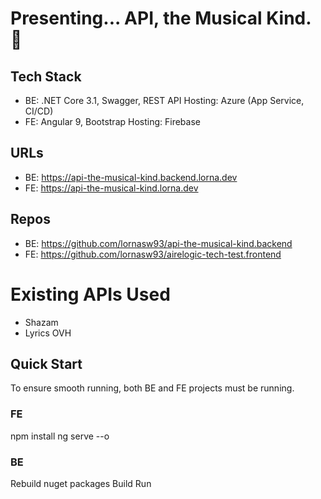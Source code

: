# Presenting... API, the Musical Kind. 🎵

## Tech Stack
* BE: .NET Core 3.1, Swagger, REST API
 Hosting: Azure (App Service, CI/CD)
* FE: Angular 9, Bootstrap
 Hosting: Firebase

## URLs
* BE: https://api-the-musical-kind.backend.lorna.dev
* FE: https://api-the-musical-kind.lorna.dev

## Repos
* BE: https://github.com/lornasw93/api-the-musical-kind.backend
* FE: https://github.com/lornasw93/airelogic-tech-test.frontend

# Existing APIs Used
* Shazam
* Lyrics OVH

## Quick Start
To ensure smooth running, both BE and FE projects must be running.

### FE

npm install
ng serve --o

### BE

Rebuild nuget packages
Build
Run
